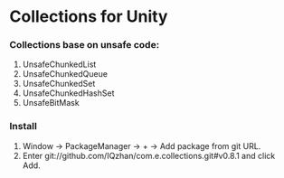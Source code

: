# Collections for Unity
### Collections base on unsafe code:
1. UnsafeChunkedList
2. UnsafeChunkedQueue
3. UnsafeChunkedSet
4. UnsafeChunkedHashSet
5. UnsafeBitMask
### Install
1. Window -> PackageManager -> + -> Add package from git URL.
2. Enter git://github.com/IQzhan/com.e.collections.git#v0.8.1 and click Add.